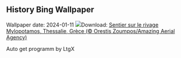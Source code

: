 ## History Bing Wallpaper
Wallpaper date: 2024-01-11
![](https://www.bing.com/th?id=OHR.MilopotamosStairs_FR-CA0783061940_UHD.jpg&w=1000)Download: [Sentier sur le rivage  Mylopotamos, Thessalie, Grèce (© Orestis Zoumpos/Amazing Aerial Agency)](https://www.bing.com/th?id=OHR.MilopotamosStairs_FR-CA0783061940_UHD.jpg)

Auto get programm by LtgX
